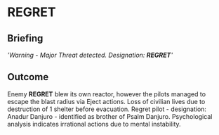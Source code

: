 # REGRET
## Briefing

*'Warning - Major Threat detected. Designation: ***REGRET***'*

## Outcome
Enemy **REGRET** blew its own reactor, however the pilots managed to escape the blast radius via Eject actions. Loss of civilian lives due to destruction of 1 shelter before evacuation. Regret pilot - designation: Anadur Danjuro - identified as brother of Psalm Danjuro. Psychological analysis indicates irrational actions due to mental instability.